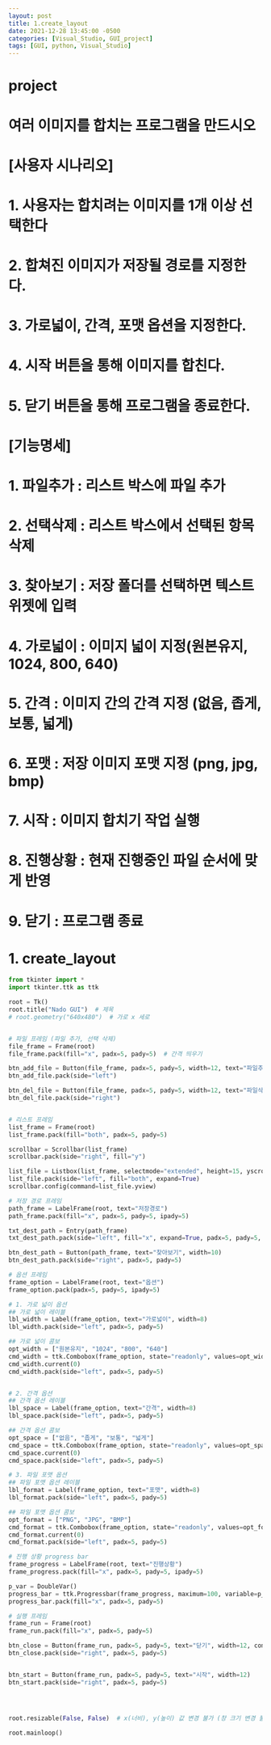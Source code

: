 ```yaml
---
layout: post
title: 1.create_layout
date: 2021-12-28 13:45:00 -0500
categories: [Visual_Studio, GUI_project] 
tags: [GUI, python, Visual_Studio]
---
```




# project
# 여러 이미지를 합치는 프로그램을 만드시오

# [사용자 시나리오]
# 1. 사용자는 합치려는 이미지를 1개 이상 선택한다
# 2. 합쳐진 이미지가 저장될 경로를 지정한다.
# 3. 가로넓이, 간격, 포맷 옵션을 지정한다.
# 4. 시작 버튼을 통해 이미지를 합친다.
# 5. 닫기 버튼을 통해 프로그램을 종료한다.


# [기능명세]
# 1. 파일추가 : 리스트 박스에 파일 추가
# 2. 선택삭제 : 리스트 박스에서 선택된 항목 삭제
# 3. 찾아보기 : 저장 폴더를 선택하면 텍스트 위젯에 입력
# 4. 가로넓이 : 이미지 넓이 지정(원본유지, 1024, 800, 640)
# 5. 간격 : 이미지 간의 간격 지정 (없음, 좁게, 보통, 넓게)
# 6. 포맷 : 저장 이미지 포맷 지정 (png, jpg, bmp)
# 7. 시작 : 이미지 합치기 작업 실행
# 8. 진행상황 : 현재 진행중인 파일 순서에 맞게 반영
# 9. 닫기 : 프로그램 종료


# 1. create_layout
```python
from tkinter import *
import tkinter.ttk as ttk

root = Tk()
root.title("Nado GUI")  # 제목
# root.geometry("640x480")  # 가로 x 세로


# 파일 프레임 (파일 추가, 선택 삭제)
file_frame = Frame(root)
file_frame.pack(fill="x", padx=5, pady=5)  # 간격 띄우기

btn_add_file = Button(file_frame, padx=5, pady=5, width=12, text="파일추가")
btn_add_file.pack(side="left")

btn_del_file = Button(file_frame, padx=5, pady=5, width=12, text="파일삭제")
btn_del_file.pack(side="right")


# 리스트 프레임
list_frame = Frame(root)
list_frame.pack(fill="both", padx=5, pady=5)

scrollbar = Scrollbar(list_frame)
scrollbar.pack(side="right", fill="y")

list_file = Listbox(list_frame, selectmode="extended", height=15, yscrollcommand=scrollbar.set)
list_file.pack(side="left", fill="both", expand=True)
scrollbar.config(command=list_file.yview)

# 저장 경로 프레임
path_frame = LabelFrame(root, text="저장경로")
path_frame.pack(fill="x", padx=5, pady=5, ipady=5)

txt_dest_path = Entry(path_frame)
txt_dest_path.pack(side="left", fill="x", expand=True, padx=5, pady=5, ipady = 4)

btn_dest_path = Button(path_frame, text="찾아보기", width=10)
btn_dest_path.pack(side="right", padx=5, pady=5)

# 옵션 프레임
frame_option = LabelFrame(root, text="옵션")
frame_option.pack(padx=5, pady=5, ipady=5)

# 1. 가로 넓이 옵션
## 가로 넓이 레이블
lbl_width = Label(frame_option, text="가로넓이", width=8)
lbl_width.pack(side="left", padx=5, pady=5)

## 가로 넓이 콤보
opt_width = ["원본유지", "1024", "800", "640"]
cmd_width = ttk.Combobox(frame_option, state="readonly", values=opt_width, width=10)
cmd_width.current(0)
cmd_width.pack(side="left", padx=5, pady=5)


# 2. 간격 옵션
## 간격 옵션 레이블
lbl_space = Label(frame_option, text="간격", width=8)
lbl_space.pack(side="left", padx=5, pady=5)

## 간격 옵션 콤보
opt_space = ["없음", "좁게", "보통", "넓게"]
cmd_space = ttk.Combobox(frame_option, state="readonly", values=opt_space, width=10)
cmd_space.current(0)
cmd_space.pack(side="left", padx=5, pady=5)

# 3. 파일 포맷 옵션
## 파일 포맷 옵션 레이블
lbl_format = Label(frame_option, text="포맷", width=8)
lbl_format.pack(side="left", padx=5, pady=5)

## 파일 포맷 옵션 콤보
opt_format = ["PNG", "JPG", "BMP"]
cmd_format = ttk.Combobox(frame_option, state="readonly", values=opt_format, width=10)
cmd_format.current(0)
cmd_format.pack(side="left", padx=5, pady=5)

# 진행 상황 progress bar
frame_progress = LabelFrame(root, text="진행상황")
frame_progress.pack(fill="x", padx=5, pady=5, ipady=5)

p_var = DoubleVar()
progress_bar = ttk.Progressbar(frame_progress, maximum=100, variable=p_var)
progress_bar.pack(fill="x", padx=5, pady=5)

# 실행 프레임
frame_run = Frame(root)
frame_run.pack(fill="x", padx=5, pady=5)

btn_close = Button(frame_run, padx=5, pady=5, text="닫기", width=12, command=root.quit)
btn_close.pack(side="right", padx=5, pady=5)


btn_start = Button(frame_run, padx=5, pady=5, text="시작", width=12)
btn_start.pack(side="right", padx=5, pady=5)




root.resizable(False, False)  # x(너비), y(높이) 값 변경 불가 (창 크기 변경 불가)

root.mainloop()
```
